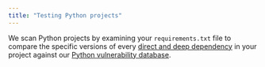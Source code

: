 ```yaml
---
title: "Testing Python projects"
---
```


We scan Python projects by examining your `requirements.txt` file to compare the specific versions of every [direct and deep dependency](https://snyk.io/docs/faqs/#about-known-vulnerabilities) in your project against our [Python vulnerability database](/vuln?type=pip).
